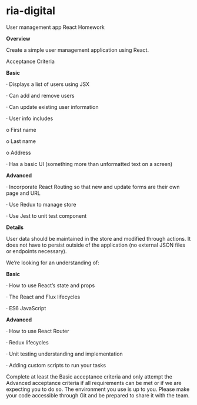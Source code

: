 # ria-digital
User management app
React Homework

<b>Overview</b>

Create a simple user management application using React. 

Acceptance Criteria

<b>Basic</b>

·         Displays a list of users using JSX

·         Can add and remove users

·         Can update existing user information

·         User info includes

o   First name

o   Last name

o   Address

·         Has a basic UI (something more than unformatted text on a screen)

 
<b>Advanced</b>

·         Incorporate React Routing so that new and update forms are their own page and URL

·         Use Redux to manage store

·         Use Jest to unit test component

<b>Details</b>

User data should be maintained in the store and modified through actions. It does not have to persist outside of the application (no external JSON files or endpoints necessary).

We’re looking for an understanding of:

<b>Basic</b>

·         How to use React’s state and props

·         The React and Flux lifecycles

·         ES6 JavaScript

<b>Advanced</b>

·         How to use React Router

·         Redux lifecycles

·         Unit testing understanding and implementation

·         Adding custom scripts to run your tasks

 

Complete at least the Basic acceptance criteria and only attempt the Advanced acceptance criteria if all requirements can be met or if we are expecting you to do so. The environment you use is up to you. Please make your code accessible through Git and be prepared to share it with the team.
